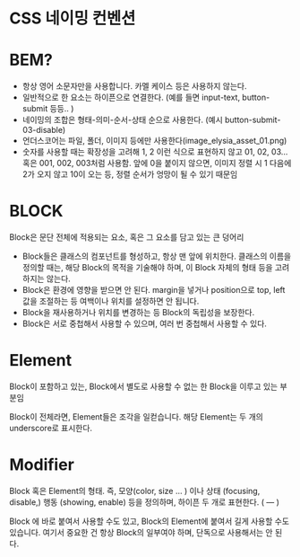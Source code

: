 # CSS 네이밍 컨벤션

# BEM?

- 항상 영어 소문자만을 사용합니다. 카멜 케이스 등은 사용하지 않는다.
- 일반적으로 한 요소는 하이픈으로 연결한다. (예를 들면 input-text, button-submit 등등.. )
- 네이밍의 조합은 형태-의미-순서-상태 순으로 사용한다. (예시 button-submit-03-disable)
- 언더스코어는 파일, 폴더, 이미지 등에만 사용한다(image_elysia_asset_01.png)
- 숫자를 사용할 때는 확장성을 고려해 1, 2 이런 식으로 표현하지 않고 01, 02, 03… 혹은 001, 002, 003처럼 사용함. 앞에 0을 붙이지 않으면, 이미지 정렬 시 1 다음에 2가 오지 않고 10이 오는 등, 정렬 순서가 엉망이 될 수 있기 때문임

# **BLOCK**

 Block은 문단 전체에 적용되는 요소, 혹은 그 요소를 담고 있는 큰 덩어리

- Block들은 클래스의 컴포넌트를 형성하고, 항상 맨 앞에 위치한다. 클래스의 이름을 정의할 때는, 해당 Block의 목적을 기술해야 하며, 이 Block 자체의 형태 등을 고려하지는 않는다.
- Block은 환경에 영향을 받으면 안 된다. margin을 넣거나 position으로 top, left 값을 조절하는 등 여백이나 위치를 설정하면 안 됩니다.
- Block을 재사용하거나 위치를 변경하는 등 Block의 독립성을 보장한다.
- Block은 서로 중첩해서 사용할 수 있으며, 여러 번 중첩해서 사용할 수 있다.

# **Element**

Block이 포함하고 있는, Block에서 별도로 사용할 수 없는 한 Block을 이루고 있는 부분임

Block이 전체라면, Element들은 조각을 일컫습니다. 해당 Element는 두 개의 underscore로 표시한다.

# **Modifier**

Block 혹은 Element의 형태. 즉, 모양(color, size … ) 이나 상태 (focusing, disable,) 행동 (showing, enable) 등을 정의하며, 하이픈 두 개로 표현한다. ( — )

Block 에 바로 붙여서 사용할 수도 있고, Block의 Element에 붙여서 길게 사용할 수도 있습니다. 여기서 중요한 건 항상 Block의 일부여야 하며, 단독으로 사용해서는 안 된다.
